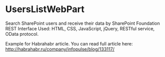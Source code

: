 UsersListWebPart
================

Search SharePoint users and receive their data by SharePoint Foundation REST Interface
Used: HTML, CSS, JavaScript, jQuery, RESTful service, OData protocol.

Example for Habrahabr article.
You can read full article here: http://habrahabr.ru/company/infopulse/blog/133117/
